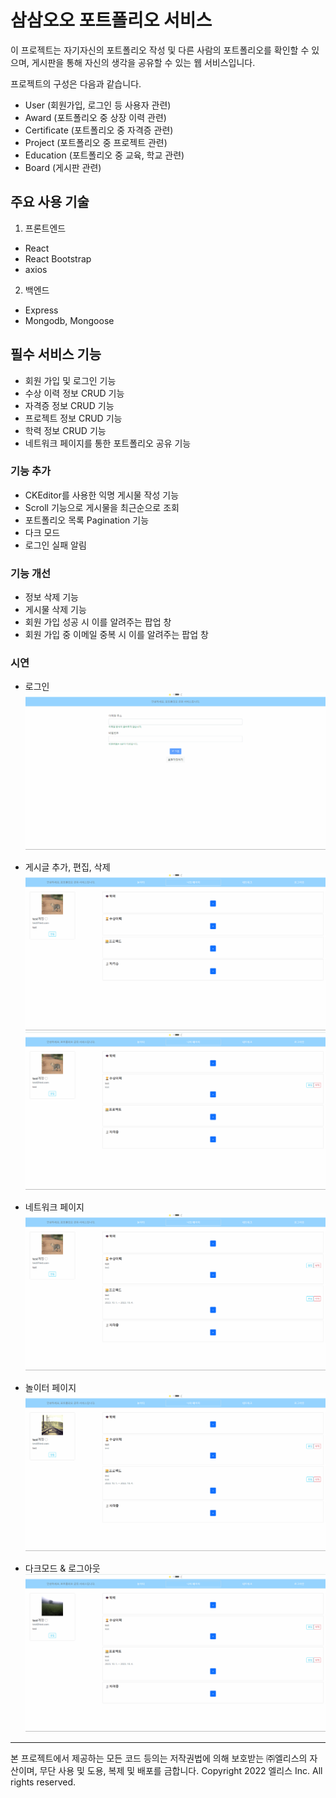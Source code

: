 # 삼삼오오 포트폴리오 서비스

이 프로젝트는 자기자신의 포트폴리오 작성 및 다른 사람의 포트폴리오를 확인할 수 있으며, 게시판을 통해 자신의 생각을 공유할 수 있는 웹 서비스입니다.

프로젝트의 구성은 다음과 같습니다.

- User (회원가입, 로그인 등 사용자 관련)
- Award (포트폴리오 중 상장 이력 관련)
- Certificate (포트폴리오 중 자격증 관련)
- Project (포트폴리오 중 프로젝트 관련)
- Education (포트폴리오 중 교육, 학교 관련)
- Board (게시판 관련)

## 주요 사용 기술

1. 프론트엔드

- React
- React Bootstrap
- axios

2. 백엔드

- Express
- Mongodb, Mongoose

## 필수 서비스 기능

- 회원 가입 및 로그인 기능
- 수상 이력 정보 CRUD 기능
- 자격증 정보 CRUD 기능
- 프로젝트 정보 CRUD 기능
- 학력 정보 CRUD 기능
- 네트워크 페이지를 통한 포트폴리오 공유 기능

### 기능 추가

- CKEditor를 사용한 익명 게시물 작성 기능
- Scroll 기능으로 게시물을 최근순으로 조회
- 포트폴리오 목록 Pagination 기능
- 다크 모드
- 로그인 실패 알림

### 기능 개선

- 정보 삭제 기능
- 게시물 삭제 기능
- 회원 가입 성공 시 이를 알려주는 팝업 창
- 회원 가입 중 이메일 중복 시 이를 알려주는 팝업 창

### 시연

- 로그인
  <img src='./img/login.gif' title="Login">

- 게시글 추가, 편집, 삭제
  <img src='./img/uploadUpdated.gif' title="upload&update">
  <img src='./img/uploadDelete.gif' title="upload&delete">

- 네트워크 페이지
  <img src='./img/network.gif' title="networkPage">

- 놀이터 페이지
  <img src='./img/annonymousBoard.gif' title="annonymousBoard">

- 다크모드 & 로그아웃
  <img src='./img/darkModeAndLogout.gif' title="darkModeAndLogout">

---

본 프로젝트에서 제공하는 모든 코드 등의는 저작권법에 의해 보호받는 ㈜엘리스의 자산이며, 무단 사용 및 도용, 복제 및 배포를 금합니다.
Copyright 2022 엘리스 Inc. All rights reserved.
